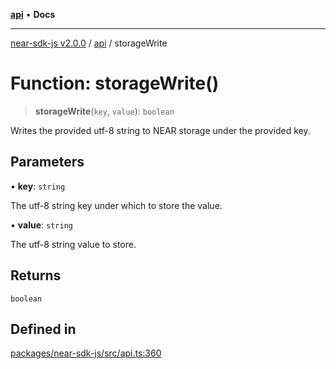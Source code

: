 [**api**](../README.md) • **Docs**

***

[near-sdk-js v2.0.0](../../packages.md) / [api](../README.md) / storageWrite

# Function: storageWrite()

> **storageWrite**(`key`, `value`): `boolean`

Writes the provided utf-8 string to NEAR storage under the provided key.

## Parameters

• **key**: `string`

The utf-8 string key under which to store the value.

• **value**: `string`

The utf-8 string value to store.

## Returns

`boolean`

## Defined in

[packages/near-sdk-js/src/api.ts:360](https://github.com/dim-daskalov/near-sdk-js/blob/747cef27e9ea5b250fe75696a18e61a74d9178c8/packages/near-sdk-js/src/api.ts#L360)
